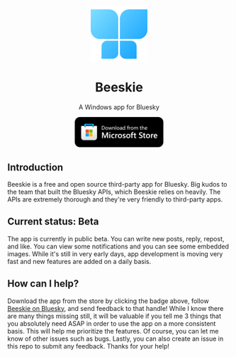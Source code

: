 <p align="center">
  <img width="128" align="center" src="images/logo.png">
</p>
<h1 align="center">
  Beeskie
</h1>
<p align="center">
  A Windows app for Bluesky
</p>
<p align="center">
  <a href="https://apps.microsoft.com/store/detail/9PCGNR7QHQGP?cid=github" target="_blank">
    <img src="images/storeBadge.png" width="200" alt="Store link" />
  </a>
</p>

## Introduction

Beeskie is a free and open source third-party app for Bluesky. Big kudos to the team that built the Bluesky APIs, which Beeskie relies on heavily. The APIs are extremely thorough and they're very friendly to third-party apps. 

## Current status: Beta

The app is currently in public beta. You can write new posts, reply, repost, and like. You can view some notifications and you can see some embedded images. While it's still in very early days, app development is moving very fast and new features are added on a daily basis. 

## How can I help?

Download the app from the store by clicking the badge above, follow [Beeskie on Bluesky](https://bsky.app/profile/beeskieapp.bsky.social), and send feedback to that handle! While I know there are many things missing still, it will be valuable if you tell me 3 things that you absolutely need ASAP in order to use the app on a more consistent basis. This will help me prioritize the features. Of course, you can let me know of other issues such as bugs. Lastly, you can also create an issue in this repo to submit any feedback. Thanks for your help!